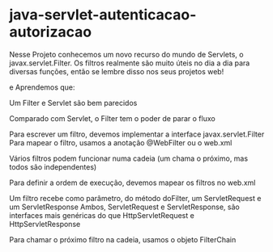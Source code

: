 # java-servlet-autenticacao-autorizacao



Nesse Projeto conhecemos um novo recurso do mundo de Servlets, o javax.servlet.Filter. Os filtros realmente são muito úteis no dia a dia para diversas funções, então se lembre disso nos seus projetos web!

e Aprendemos que:

Um Filter e Servlet são bem parecidos

Comparado com Servlet, o Filter tem o poder de parar o fluxo

Para escrever um filtro, devemos implementar a interface javax.servlet.Filter
Para mapear o filtro, usamos a anotação @WebFilter ou o web.xml

Vários filtros podem funcionar numa cadeia (um chama o próximo, mas todos são independentes)

Para definir a ordem de execução, devemos mapear os filtros no web.xml

Um filtro recebe como parâmetro, do método doFilter, um ServletRequest e um ServletResponse
Ambos, ServletRequest e ServletResponse, são interfaces mais genéricas do que HttpServletRequest e HttpServletResponse

Para chamar o próximo filtro na cadeia, usamos o objeto FilterChain